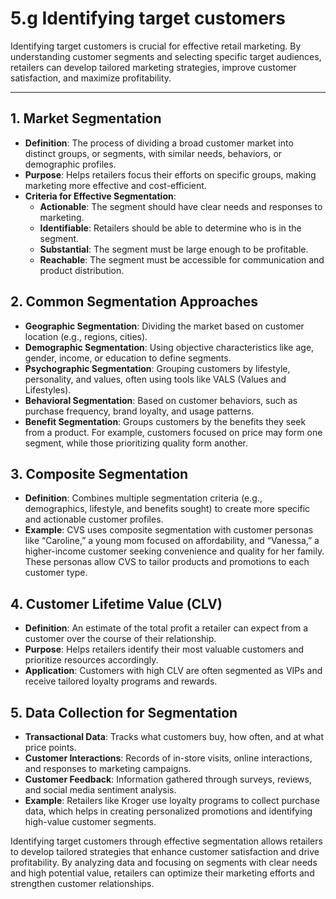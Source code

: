 # 5.g Identifying target customers

Identifying target customers is crucial for effective retail marketing. By understanding customer segments and selecting specific target audiences, retailers can develop tailored marketing strategies, improve customer satisfaction, and maximize profitability.

---

## 1. **Market Segmentation**

   - **Definition**: The process of dividing a broad customer market into distinct groups, or segments, with similar needs, behaviors, or demographic profiles.
   - **Purpose**: Helps retailers focus their efforts on specific groups, making marketing more effective and cost-efficient.
   - **Criteria for Effective Segmentation**:
     - **Actionable**: The segment should have clear needs and responses to marketing.
     - **Identifiable**: Retailers should be able to determine who is in the segment.
     - **Substantial**: The segment must be large enough to be profitable.
     - **Reachable**: The segment must be accessible for communication and product distribution.

## 2. **Common Segmentation Approaches**

   - **Geographic Segmentation**: Dividing the market based on customer location (e.g., regions, cities).
   - **Demographic Segmentation**: Using objective characteristics like age, gender, income, or education to define segments.
   - **Psychographic Segmentation**: Grouping customers by lifestyle, personality, and values, often using tools like VALS (Values and Lifestyles).
   - **Behavioral Segmentation**: Based on customer behaviors, such as purchase frequency, brand loyalty, and usage patterns.
   - **Benefit Segmentation**: Groups customers by the benefits they seek from a product. For example, customers focused on price may form one segment, while those prioritizing quality form another.

## 3. **Composite Segmentation**

   - **Definition**: Combines multiple segmentation criteria (e.g., demographics, lifestyle, and benefits sought) to create more specific and actionable customer profiles.
   - **Example**: CVS uses composite segmentation with customer personas like “Caroline,” a young mom focused on affordability, and “Vanessa,” a higher-income customer seeking convenience and quality for her family. These personas allow CVS to tailor products and promotions to each customer type.

## 4. **Customer Lifetime Value (CLV)**

   - **Definition**: An estimate of the total profit a retailer can expect from a customer over the course of their relationship.
   - **Purpose**: Helps retailers identify their most valuable customers and prioritize resources accordingly.
   - **Application**: Customers with high CLV are often segmented as VIPs and receive tailored loyalty programs and rewards.

## 5. **Data Collection for Segmentation**

   - **Transactional Data**: Tracks what customers buy, how often, and at what price points.
   - **Customer Interactions**: Records of in-store visits, online interactions, and responses to marketing campaigns.
   - **Customer Feedback**: Information gathered through surveys, reviews, and social media sentiment analysis.
   - **Example**: Retailers like Kroger use loyalty programs to collect purchase data, which helps in creating personalized promotions and identifying high-value customer segments.

Identifying target customers through effective segmentation allows retailers to develop tailored strategies that enhance customer satisfaction and drive profitability. By analyzing data and focusing on segments with clear needs and high potential value, retailers can optimize their marketing efforts and strengthen customer relationships.

